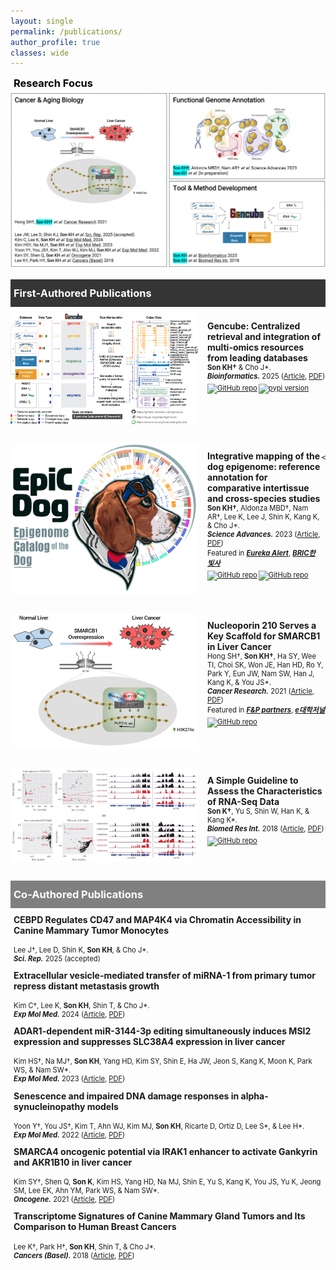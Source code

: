 ```yaml
---
layout: single
permalink: /publications/
author_profile: true
classes: wide
---
```

<style>    
    h3 {
        margin-top: 0;
        margin-bottom: 0;
        padding-left: 5px;
    }
    .intro ul {
        margin-top: 4px;
        margin-bottom: 0;
        list-style-type: square;
    }
    .intro p {
        margin-top: 0;
        margin-bottom: 0;
        color: gray;
        font-size: 80%;
    }
    .color-box {
        color: black;
        padding-bottom: 5px;
    }
    .black-box {
        background-color: #353535;
        color: white;
        padding-top: 12px;
        padding-bottom: 12px;
    }
    .gray-box {
        background-color: gray;
        color: white;
        padding-top: 12px;
        padding-bottom: 12px;
    }
    .first-author {
        display: flex;
        justify-content: flex-start;
        align-items: top;
        margin-top: 10px;
        margin-bottom: 30px;
    }
    .first-author img:not(.badge) {
        width: 300px;
    }
    .first-author p {
        margin-left: 15px;
        font-size: 80%;
    }
    .special-text {
        font-size: 125%;
    }
    .second-author {
        margin-top: 10px;
        padding-left: 5px;
    }
    .second-author p {
        font-size: 80%;
        padding-top: 5px;
    }
    .badges {
      display: flex;
      gap: 2px;
      margin-top: 5px;
    }
    .badges a {
        display: inline-block; /* Make the anchor tag fit its content */
    }
    .badges img.badge {
        display: block;
        height: 20px; /* Set the height */
        width: auto; /* Maintain aspect ratio */
    }
    /* 화면 크기에 따른 이미지와 글 배치 변경 */
    @media (max-width: 600px) {
        .first-author {
            display: block;
            text-align: left;
        }
        .first-author img {
            display: block; /* 이미지를 블록 레벨 요소로 설정 */
            margin: 0 auto 15px; /* 이미지 하단 마진 추가, 자동 가로 마진으로 중앙 정렬 */
            width: 100%; /* 이미지 너비를 부모 컨테이너에 맞게 조정 */
            max-width: 300px; /* 최대 이미지 크기를 제한 */
        }
        .first-author p {
            margin-left: 0px;
        }
    }
</style>

<div class="color-box">
    <h3>Research Focus</h3>
</div>

<div style="text-align: left;">
  <img src="../images/publications/Publications.jpg" alt="image" width="700" style="display: block; margin-bottom: 20px;">
</div>

<div class="black-box">
    <h3>First-Authored Publications</h3>
</div>

<div class="first-author">
    <img src="../images/publications/First_Gencube.jpg" alt="image">
    <p>
    <strong class="special-text">Gencube: Centralized retrieval and integration of multi-omics resources from leading databases</strong><br>
    <strong>Son KH&#8224;</strong> &amp; Cho J*.<br>
    <strong><em>Bioinformatics.</em></strong> 2025 (<a href="https://doi.org/10.1093/bioinformatics/btaf128" target="_blank" style="color: inherit; ">Article</a>, <a href="https://academic.oup.com/bioinformatics/advance-article-pdf/doi/10.1093/bioinformatics/btaf128/63011550/btaf128.pdf" target="_blank" style="color: inherit; ">PDF</a>)<br>
    <span class="badges">
        <a href="https://github.com/snu-cdrc/gencube" target="_blank" style="color: inherit; "><img src="https://img.shields.io/badge/GitHub-repo-blue?logo=github" alt="GitHub repo" class="badge"></a>
        <a href="https://pypi.org/project/gencube/" target="_blank" style="color: inherit; "><img src="https://img.shields.io/pypi/v/gencube" alt="pypi version" class="badge"></a>
    </span>
    </p>
</div>

<div class="first-author">
    <img src="../images/publications/First_EpicDog.jpg" alt="image">
    <p>
    <strong class="special-text">Integrative mapping of the dog epigenome: reference annotation for comparative intertissue and cross-species studies</strong><br>
    <strong>Son KH&#8224;</strong>, Aldonza MBD&#8224;, Nam AR&#8224;, Lee K, Lee J, Shin K, Kang K, &amp; Cho J*.<br>
    <strong><em>Science Advances.</em></strong> 2023 (<a href="https://www.science.org/doi/10.1126/sciadv.ade3399" target="_blank" style="color: inherit; ">Article</a>, <a href="https://www.science.org/doi/epdf/10.1126/sciadv.ade3399" target="_blank" style="color: inherit; ">PDF</a>)<br>
    Featured in <strong><em><a href="https://www.eurekalert.org/news-releases/994987" target="_blank" style="color: inherit; ">Eureka Alert</a></em></strong>, <strong><em><a href="https://www.ibric.org/bric/hanbitsa/treatise.do?mode=treatise-view&id=88641&authorId=41749#!/list" target="_blank" style="color: inherit; ">BRIC한빛사</a></em></strong>
    <span class="badges">
        <a href="https://github.com/snu-cdrc/dog-reference-epigenome" target="_blank" style="color: inherit; "><img src="https://img.shields.io/badge/GitHub-repo-blue?logo=github" alt="GitHub repo" class="badge"></a>
        <a href="https://www.ncbi.nlm.nih.gov/geo/query/acc.cgi?acc=GSE203107" target="_blank" style="color: inherit; "><img src="https://img.shields.io/badge/raw_data-GEO-red" alt="GitHub repo" class="badge"></a>
    </span>
    
    </p>
</div>
<div class="first-author">
    <img src="../images/publications/First_SMARCB1.jpg" alt="image">
    <p>
    <strong class="special-text">Nucleoporin 210 Serves a Key Scaffold for SMARCB1 in Liver Cancer</strong><br>
    Hong SH&#8224;, <strong>Son KH&#8224;</strong>, Ha SY, Wee  TI, Choi SK, Won JE, Han HD, Ro Y, Park Y, Eun JW, Nam SW, Han J, Kang K, &amp; You JS*.<br>
    <strong><em>Cancer Research.</em></strong> 2021 (<a href="https://aacrjournals.org/cancerres/article/81/2/356/648678/Nucleoporin-210-Serves-a-Key-Scaffold-for-SMARCB1" target="_blank" style="color: inherit; ">Article</a>, <a href="https://watermark.silverchair.com/356.pdf?token=AQECAHi208BE49Ooan9kkhW_Ercy7Dm3ZL_9Cf3qfKAc485ysgAAAq4wggKqBgkqhkiG9w0BBwagggKbMIIClwIBADCCApAGCSqGSIb3DQEHATAeBglghkgBZQMEAS4wEQQMAzOIhwS0TWN0ciuWAgEQgIICYYJOMDTAAaQbaeAbArnxFmeex1EOop1d9TNHCvLEePjeJjBBfdn_JVxfq76RJod_qK1uMtPhryFjzwfhy-igweWuMT8z2YBIl3ZCNSRgiJX3ph2X_5CxnByACCaCrp4Sdr0-3zU9gu00dot9g8il8_1NJX3h050usSrRJ1Zq5NeOg-BNO8H3EjWKspL42vdqJRt39yZ88YEnNj5NL1t4t-pLBilKwDCzqihNypuD6Ud84ezczrQIOQ27NhCZdqmUXf-7fM10-S6Zjddfa1eTVv_1cOw0XqaKpRnTX6a-wzNuk-MdfLXz3asTDdMQCY_yBQtnnZ7HNz0gHN2AVG5abDI9mnArLpAfu30lmNAsPoDNlXIAHTVPz2YmgZ9Gh3d09im3ytOW1SQsAMeQeZOwxJyM7VJVN9nAZLQUu2dLUkRd8il7B3NGXllGyd7uYt5Y3adCCMHOmqTirxS-Rmqw8zUTYE58fFHr8yrqie0LF0S6rLTjuNDE81NHktqtY77YvEh8QrtMwhEXSDPih0tpyfzYrkjr5yt6oEHbcnGHTEGPiev1REkDv8-P5hLZIHtV56fSvBDyCr-t-RfTg-fNs_9bkS1erbqv_-Ea-_59b5IhruM4FHnhPT1OmnCULTHV7w2uafYltD7BlJX1KSyJANM5Ds5HIdykTDlp_R2W-C-I2wRBPgAr-ThnLwqbNhB7DINcH1vE_-GRcvvWyOkYBBUurDeeGdRhuV8EIK1hHv46Ve-PHUKiZ0tgXT1ebMXfgVm6FRe8Bz-6dGVhOZ1pAs2OzjUAGPCtI9FanLFUXLY7DQ" target="_blank" style="color: inherit; ">PDF</a>)<br>
    Featured in <strong><em><a href="https://www.youtube.com/watch?v=Z9S5iFksCXg" target="_blank" style="color: inherit; ">F&P partners</a></em></strong>, <strong><em><a href="https://m.dhnews.co.kr/news/view/179522668215231" target="_blank" style="color: inherit; ">e대학저널</a></em></strong>
    <span class="badges">
        <a href="https://www.ncbi.nlm.nih.gov/geo/query/acc.cgi?acc=GSE122727" target="_blank" style="color: inherit; "><img src="https://img.shields.io/badge/raw_data-GEO-red" alt="GitHub repo" class="badge"></a>
    </span>
    </p>
</div>
<div class="first-author">
    <img src="../images/publications/First_RNA-seq.jpg" alt="image">
    <p>
    <strong class="special-text">A Simple Guideline to Assess the Characteristics of RNA-Seq Data</strong><br>
    <strong>Son K&#8224;</strong>, Yu S, Shin W, Han K, &amp; Kang K*.<br>
    <strong><em>Biomed Res Int.</em></strong> 2018 (<a href="https://www.hindawi.com/journals/bmri/2018/2906292/" target="_blank" style="color: inherit; ">Article</a>, <a href="https://downloads.hindawi.com/journals/bmri/2018/2906292.pdf" target="_blank" style="color: inherit; ">PDF</a>)
    <span class="badges">
        <a href="https://www.ncbi.nlm.nih.gov/geo/query/acc.cgi?acc=GSE110114" target="_blank" style="color: inherit; "><img src="https://img.shields.io/badge/raw_data-GEO-red" alt="GitHub repo" class="badge"></a>
    </span>
    </p>
</div>


<div class="gray-box">
    <h3>Co-Authored Publications</h3>
</div>

<div class="second-author">
    <strong>CEBPD Regulates CD47 and MAP4K4 via Chromatin Accessibility in Canine Mammary Tumor Monocytes</strong><br>
    <p>
    Lee J&#8224;, Lee D, Shin K, <strong>Son KH</strong>, &amp; Cho J*.<br>
    <strong><em>Sci. Rep.</em></strong> 2025 (accepted)
    </p>
    <strong>Extracellular vesicle-mediated transfer of miRNA-1 from primary tumor repress distant metastasis growth</strong><br>
    <p>
    Kim C&#8224;, Lee K, <strong>Son KH</strong>, Shin T, &amp; Cho J*.<br>
    <strong><em>Exp Mol Med.</em></strong> 2024 (<a href="https://www.nature.com/articles/s12276-024-01181-7" target="_blank" style="color: inherit; ">Article</a>, <a href="https://www.nature.com/articles/s12276-024-01181-7.pdf" target="_blank" style="color: inherit; ">PDF</a>)
    </p>
    <strong>ADAR1-dependent miR-3144-3p editing simultaneously induces MSI2 expression and suppresses SLC38A4 expression in liver cancer</strong><br>
    <p>
    Kim HS&#8224;, Na MJ&#8224;, <strong>Son KH</strong>, Yang HD, Kim SY, Shin E, Ha JW, Jeon S, Kang K, Moon K, Park WS, &amp; Nam SW*.<br>
    <strong><em>Exp Mol Med.</em></strong> 2023 (<a href="https://www.nature.com/articles/s12276-022-00916-8" target="_blank" style="color: inherit; ">Article</a>, <a href="https://www.nature.com/articles/s12276-022-00916-8.pdf" target="_blank" style="color: inherit; ">PDF</a>)
    </p>
    <strong>Senescence and impaired DNA damage responses in alpha-synucleinopathy models</strong><br>
    <p>
    Yoon Y&#8224;, You JS&#8224;, Kim T, Ahn WJ, Kim MJ, <strong>Son KH</strong>, Ricarte D, Ortiz D, Lee S*, &amp; Lee H*.<br>
    <strong><em>Exp Mol Med.</em></strong> 2022 (<a href="https://www.nature.com/articles/s12276-022-00727-x" target="_blank" style="color: inherit; ">Article</a>, <a href="https://www.nature.com/articles/s12276-022-00727-x.pdf" target="_blank" style="color: inherit; ">PDF</a>)
    </p>
    <strong>SMARCA4 oncogenic potential via IRAK1 enhancer to activate Gankyrin and AKR1B10 in liver cancer</strong><br>
    <p>
    Kim SY&#8224;, Shen Q, <strong>Son K</strong>, Kim HS, Yang HD, Na MJ, Shin E, Yu S, Kang K, You JS, Yu K, Jeong SM, Lee EK, Ahn YM, Park WS, &amp; Nam SW*.<br>
    <strong><em>Oncogene.</em></strong> 2021 (<a href="https://www.nature.com/articles/s41388-021-01875-6" target="_blank" style="color: inherit; ">Article</a>, <a href="https://www.nature.com/articles/s41388-021-01875-6.pdf" target="_blank" style="color: inherit; ">PDF</a>)
    </p>
    <strong>Transcriptome Signatures of Canine Mammary Gland Tumors and Its Comparison to Human Breast Cancers</strong><br>
    <p>
    Lee K&#8224;, Park H&#8224;, <strong>Son KH</strong>, Shin T, &amp; Cho J*.<br>
    <strong><em>Cancers (Basel).</em></strong> 2018 (<a href="https://www.mdpi.com/2072-6694/10/9/317" target="_blank" style="color: inherit; ">Article</a>, <a href="https://www.mdpi.com/2072-6694/10/9/317/pdf?version=1536322358" target="_blank" style="color: inherit; ">PDF</a>)
    </p>
</div>